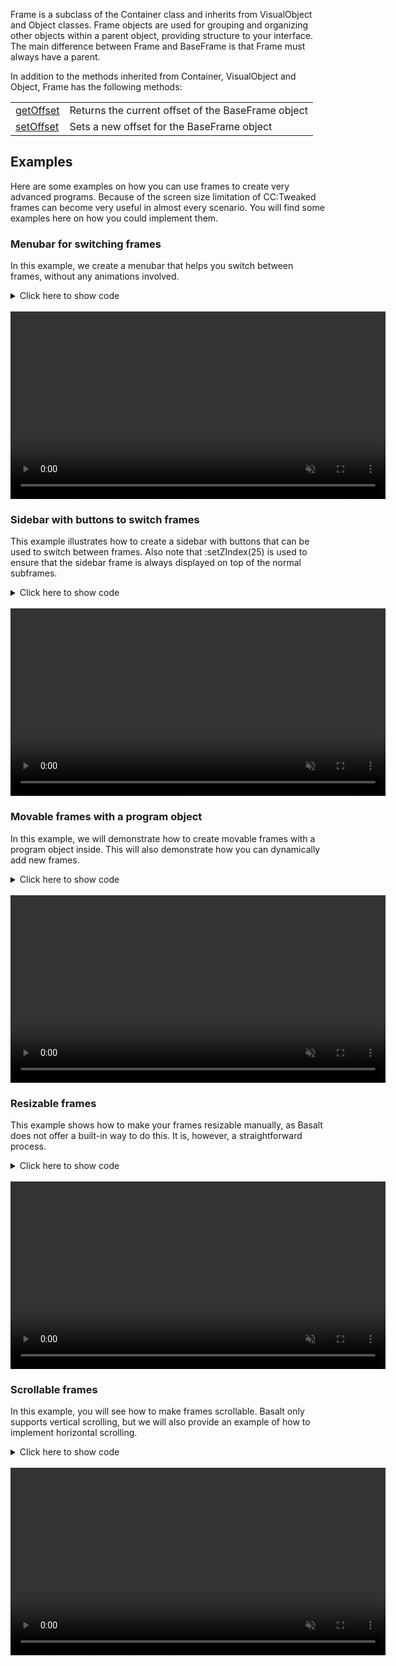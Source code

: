 Frame is a subclass of the Container class and inherits from VisualObject and Object classes. Frame objects are used for grouping and organizing other objects within a parent object, providing structure to your interface. The main difference between Frame and BaseFrame is that Frame must always have a parent.

In addition to the methods inherited from Container, VisualObject and Object, Frame has the following methods:

|   |   |
|---|---|
|[getOffset](objects/BaseFrame/getOffset.md)|Returns the current offset of the BaseFrame object
|[setOffset](objects/BaseFrame/setOffset.md)|Sets a new offset for the BaseFrame object

## Examples

Here are some examples on how you can use frames to create very advanced programs. Because of the screen size limitation of CC:Tweaked frames can become very useful in almost every scenario. You will find some examples here on how you could implement them.

### Menubar for switching frames

In this example, we create a menubar that helps you switch between frames, without any animations involved.

<details>
<summary>Click here to show code</summary>

```lua
local basalt = require("basalt") -- we need basalt here

local main = basalt.createFrame():setTheme({FrameBG = colors.lightGray, FrameFG = colors.black}) -- we change the default bg and fg color for frames

local sub = { -- here we create a table where we gonna add some frames
    main:addFrame():setPosition(1, 2):setSize("parent.w", "parent.h - 1"), -- obviously the first one should be shown on program start
    main:addFrame():setPosition(1, 2):setSize("parent.w", "parent.h - 1"):hide(),
    main:addFrame():setPosition(1, 2):setSize("parent.w", "parent.h - 1"):hide(),
}

local function openSubFrame(id) -- we create a function which switches the frame for us
    if(sub[id]~=nil)then
        for k,v in pairs(sub)do
            v:hide()
        end
        sub[id]:show()
    end
end

local menubar = main:addMenubar():setScrollable() -- we create a menubar in our main frame.
    :setSize("parent.w")
    :onChange(function(self, val)
        openSubFrame(self:getItemIndex()) -- here we open the sub frame based on the table index
    end)
    :addItem("Example 1")
    :addItem("Example 2")
    :addItem("Example 3")

-- Now we can change our sub frames, if you want to access a sub frame just use sub[subid], some examples:
sub[1]:addButton():setPosition(2, 2)

sub[2]:addLabel():setText("Hello World!"):setPosition(2, 2)

sub[3]:addLabel():setText("Now we're on example 3!"):setPosition(2, 2)
sub[3]:addButton():setText("No functionality"):setPosition(2, 4):setSize(18, 3)

basalt.autoUpdate()
```

</details>
<br>
<video width="600" controls autoplay loop muted>
  <source src="./_media/frames-with-menubars.mp4" type="video/mp4">
</video>

### Sidebar with buttons to switch frames

This example illustrates how to create a sidebar with buttons that can be used to switch between frames. Also note that :setZIndex(25) is used to ensure that the sidebar frame is always displayed on top of the normal subframes.

<details>
<summary>Click here to show code</summary>

```lua
local basalt = require("basalt") -- we need basalt here

local main = basalt.createFrame():setTheme({FrameBG = colors.lightGray, FrameFG = colors.black})

--[[ 
Here we create the sidebar, on focus it should change the position to parent.w - (self.w-1) which "opens the frame"
when the focus gets lost we simply change the position to "parent.w"
As you can see we add :setZIndex(25) - this makes sure the sidebar frame is always more important than our normal sub frames.
:setScrollable just makes the sidebar frame scrollable (in case you're adding more frames)
]]
local sidebar = main:addFrame():setBackground(colors.gray):setPosition("parent.w", 1):setSize(15, "parent.h"):setZIndex(25):setScrollable()
:onGetFocus(function(self)
    self:setPosition("parent.w - (self.w-1)")
end)
:onLoseFocus(function(self)
    self:setPosition("parent.w")
end)

-- Once again we add 3 frames, the first one should be immediatly visible
local sub = {
    main:addFrame():setPosition(1, 1):setSize("parent.w", "parent.h"),
    main:addFrame():setPosition(1, 1):setSize("parent.w", "parent.h"):hide(),
    main:addFrame():setPosition(1, 1):setSize("parent.w", "parent.h"):hide(),
}

--This part of the code adds buttons based on the sub table.
local y = 2
for k,v in pairs(sub)do
    sidebar:addButton():setText("Example "..k) -- creating the button and adding a name k is just the index
    :setBackground(colors.black)
    :setForeground(colors.lightGray)
    :setSize("parent.w - 2", 3)
    :setPosition(2, y)
    :onClick(function() -- here we create a on click event which hides ALL sub frames and then shows the one which is linked to the button
        for a, b in pairs(sub)do
            b:hide()
            v:show()
        end
    end)
    y = y + 4
end

sub[1]:addButton():setPosition(2, 2)

sub[2]:addLabel():setText("Hello World!"):setPosition(2, 2)

sub[3]:addLabel():setText("Now we're on example 3!"):setPosition(2, 2)
sub[3]:addButton():setText("No functionality"):setPosition(2, 4):setSize(18, 3)

basalt.autoUpdate()
```

</details>
<br>
<video width="600" controls autoplay loop muted>
  <source src="./_media/frames-with-sidebar.mp4" type="video/mp4">
</video>

### Movable frames with a program object

In this example, we will demonstrate how to create movable frames with a program object inside. This will also demonstrate how you can dynamically add new frames.

<details>
<summary>Click here to show code</summary>

```lua
local basalt = require("basalt")

local main = basalt.createFrame():setTheme({FrameBG = colors.lightGray, FrameFG = colors.black})

local id = 1
local processes = {}

local function openProgram(path, title, x, y, w, h)
    local pId = id
    id = id + 1
    local f = main:addMovableFrame()
        :setSize(w or 30, h or 12)
        :setPosition(x or math.random(2, 12), y or math.random(2, 8))

    f:addLabel()
        :setSize("parent.w", 1)
        :setBackground(colors.black)
        :setForeground(colors.lightGray)
        :setText(title or "New Program")

    f:addProgram()
        :setSize("parent.w-1", "parent.h - 2")
        :setPosition(1, 2)
        :execute(path or "rom/programs/shell.lua")

    f:addButton()
        :setSize(1, 1)
        :setText("X")
        :setBackground(colors.black)
        :setForeground(colors.red)
        :setPosition("parent.w-1", 1)
        :onClick(function()
            f:remove()
            processes[pId] = nil
        end)
    processes[pId] = f
    return f
end

openProgram("rom/programs/fun/worm.lua")

main:addButton():setPosition("parent.w - 16", 2):setText("Open"):onClick(function()
    openProgram()
end)


basalt.autoUpdate()
```

</details>
<br>
<video width="600" controls autoplay loop muted>
  <source src="./_media/dynamic-frames.mp4" type="video/mp4">
</video>


### Resizable frames

This example shows how to make your frames resizable manually, as Basalt does not offer a built-in way to do this. It is, however, a straightforward process.

<details>
<summary>Click here to show code</summary>


```lua
local basalt = require("basalt")

local main = basalt.createFrame():setTheme({FrameBG = colors.black, FrameFG = colors.lightGray})

local sub = main:addFrame():setSize(25, 12):setPosition(3, 3)

local function makeResizeable(frame, minW, minH, maxW, maxH)
    minW = minW or 4
    minH = minH or 4
    maxW = maxW or 99
    maxH = maxH or 99
    local btn = frame:addButton()
        :setPosition("parent.w-1", "parent.h-1")
        :setSize(1, 1)
        :setText("/")
        :setForeground(colors.blue)
        :setBackground(colors.black)
        :onDrag(function(self, event, btn, xOffset, yOffset)
            local w, h = frame:getSize()
            local wOff, hOff = w, h
            if(w+xOffset-1>=minW)and(w+xOffset-1<=maxW)then
                wOff = w+xOffset-1
            end
            if(h+yOffset-1>=minH)and(h+yOffset-1<=maxH)then
                hOff = h+yOffset-1
            end
            frame:setSize(wOff, hOff)
        end)
end

makeResizeable(sub, 8, 4)

sub:addLabel():setText("Hello World")

basalt.autoUpdate()
```

</details>
<br>
<video width="600" controls autoplay loop muted>
  <source src="./_media/resizable-frames.mp4" type="video/mp4">
</video>

### Scrollable frames

In this example, you will see how to make frames scrollable. Basalt only supports vertical scrolling, but we will also provide an example of how to implement horizontal scrolling.

<details>
<summary>Click here to show code</summary>


```lua
local basalt = require("basalt")

local main = basalt.createFrame():setTheme({FrameBG = colors.black, FrameFG = colors.lightGray})

-- Vertical scrolling is pretty simple, as you can tell:
local sub1 = main:addFrame():setScrollable():setSize(20, 15):setPosition(2, 2)

sub1:addLabel():setPosition(3, 2):setText("Scrollable")
sub1:addLabel():setPosition(3, 12):setText("Inside")
sub1:addLabel():setPosition(3, 20):setText("Outside")

-- Here we create a custom scroll event as you can see we dont add a :setScrollable() method to our frame, instead we add a custom scroll event
local objects = {}

local sub2 = main:addFrame():setPosition(23, 2):setSize(25, 5):onScroll(function(self, event, dir)
    local maxScroll = 0
    for k,v in pairs(objects)do -- here we iterate trough every object and get their x position + width this way we can find out what's the maximum allowed value to scroll
        local x = v:getX()
        local w = v:getWidth()
        maxScroll = x + w > maxScroll and x + w or maxScroll -- if you don't understand this line, http://lua-users.org/wiki/TernaryOperator
    end
    local xOffset = self:getOffset()
    if(xOffset+dir>=0 and xOffset+dir<=maxScroll-self:getWidth())then
        self:setOffset(xOffset+dir, 0)
    end
end)

-- Because we need to iterate the objects, we add them into a table.
table.insert(objects, sub2:addButton():setPosition(2, 2):setText("Scrollable"))
table.insert(objects, sub2:addButton():setPosition(16, 2):setText("Inside"))
table.insert(objects, sub2:addButton():setPosition(30, 2):setText("Outside"))

basalt.autoUpdate()
```

</details>
<br>
<video width="600" controls autoplay loop muted>
  <source src="./_media/scrollable-frames.mp4" type="video/mp4">
</video>
